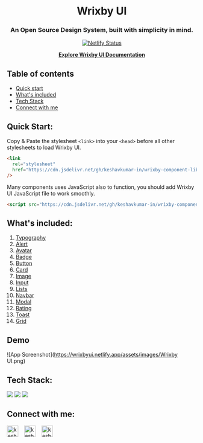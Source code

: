 <div align="center">
  
 # Wrixby UI
  
 ### An Open Source Design System, built with simplicity in mind.
  
  [![Netlify Status](https://api.netlify.com/api/v1/badges/ac7ba0fd-7fa8-49fa-aa5e-95236fc80f72/deploy-status)](https://app.netlify.com/sites/wrixbyui/deploys)

<a href="https://wrixbyui.netlify.app/"><strong>Explore Wrixby UI Documentation</strong></a>

</div>

## Table of contents

- [Quick start](#quick-start)
- [What's included](#whats-included)
- [Tech Stack](#tech-stack)
- [Connect with me](#connect-with-me)

## Quick Start:

Copy & Paste the stylesheet `<link>` into your `<head>` before all other stylesheets to load Wrixby UI.

```html
<link
  rel="stylesheet"
  href="https://cdn.jsdelivr.net/gh/keshavkumar-in/wrixby-component-library@development/lib/package/wrixby.min.css"
/>
```

Many components uses JavaScript also to function, you should add Wrixby UI JavaScript file to work smoothly.

```html
<script src="https://cdn.jsdelivr.net/gh/keshavkumar-in/wrixby-component-library@development/lib/package/wrixby.min.js"></script>
```

## What's included:

1. [Typography](https://wrixbyui.netlify.app/docs/components/typography/)
1. [Alert](https://wrixbyui.netlify.app/docs/components/alert/)
1. [Avatar](https://wrixbyui.netlify.app/docs/components/avatar/)
1. [Badge](https://wrixbyui.netlify.app/docs/components/badge/)
1. [Button](https://wrixbyui.netlify.app/docs/components/button/)
1. [Card](https://wrixbyui.netlify.app/docs/components/card/)
1. [Image](https://wrixbyui.netlify.app/docs/components/image/)
1. [Input](https://wrixbyui.netlify.app/docs/components/input/)
1. [Lists](https://wrixbyui.netlify.app/docs/components/lists/)
1. [Navbar](https://wrixbyui.netlify.app/docs/components/navbar/)
1. [Modal](https://wrixbyui.netlify.app/docs/components/modal/)
1. [Rating](https://wrixbyui.netlify.app/docs/components/rating/)
1. [Toast](https://wrixbyui.netlify.app/docs/components/toasts/)
1. [Grid](https://wrixbyui.netlify.app/docs/components/grid/)


## Demo

![App Screenshot](https://wrixbyui.netlify.app/assets/images/Wrixby UI.png)


## Tech Stack:

![](https://img.shields.io/badge/HTML5-E34F26?style=for-the-badge&logo=html5&logoColor=white)
![](https://img.shields.io/badge/CSS3-1572B6?style=for-the-badge&logo=css3&logoColor=white)
![](https://img.shields.io/badge/JavaScript-F7DF1E?style=for-the-badge&logo=javascript&logoColor=black)


## Connect with me:

<p align="left">
    <a href="https://twitter.com/keshavkumar_in" target="blank"><img align="center" src="https://cdn2.iconfinder.com/data/icons/social-media-2285/512/1_Twitter_colored_svg-512.png" alt="keshav kumar twitter" height="30" width="30" /></a>&nbsp;&nbsp;&nbsp;
    <a href="https://linkedin.com/in/keshav-codes" target="blank"><img align="center" src="https://cdn2.iconfinder.com/data/icons/social-media-2285/512/1_Linkedin_unofficial_colored_svg-512.png" alt="keshav kumar linkedin" height="30" width="30" /></a>&nbsp;&nbsp;&nbsp;
    <a href="https://instagram.com/keshavkumar_in" target="blank"><img align="center" src="https://cdn2.iconfinder.com/data/icons/social-media-2285/512/1_Instagram_colored_svg_1-512.png" alt="keshav kumar instagram" height="30" width="30" /></a>
</p>
